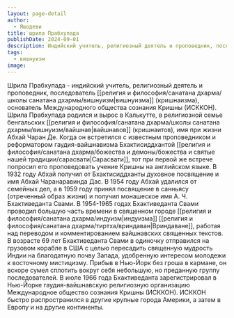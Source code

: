 ```yaml
---
layout: page-detail
author:
  - Яшодеви
title: шрила Прабхупада
publishDate: 2024-09-01
description: Индийский учитель, религиозный деятель и проповедник, последователь вишнуизма (кришнаизма), основатель Международного общества сознания Кришны (ИСККОН). Шрила Прабхупада родился и вырос в Калькутте, в религиозной семье бенгальских вайшнавов (кришнаитов), имя при жизни Абхай Чаран Де. Когда он встретился с известным проповедником и реформатором гаудия-вайшнавизма Бхактисиддхантой Сарасвати, тот при первой же встрече попросил его проповедовать учение Кришны на английском языке. В 1932 году Абхай получил от Бхактисиддханты духовное посвящение и имя Абхай Чаранаравинда Дас. В 1954 году Абхай удалился от семейных дел, а в 1959 году принял посвящение в санньясу (отреченный образ жизни) и получил монашеское имя А. Ч. Бхактиведанта Свами. В 1954-1965 годах Бхактиведанта Свами проводил большую часть времени в священном городе индуизма Вриндаване, работая над переводом и комментированием вайшнавских священных текстов. В возрасте 69 лет Бхактиведанта Свами в одиночку отправился на грузовом корабле в США с целью пересадить священную мудрость Индии на благодатную почву Запада, удобренную интересом молодежи к восточному мистицизму. Прибыв в Нью-Йорк без гроша в кармане, он вскоре сумел сплотить вокруг себя небольшую, но преданную группу последователей. В июле 1966 года Бхактиведанта зарегистрировал в Нью-Йорке гаудия-вайшнавскую религиозную организацию Международное общество сознания Кришны (ИСККОН). ИСККОН быстро распространился в другие крупные города Америки, а затем в Европу и на другие континенты.
tags:
  - вишнуизм
image:
---
```

Шрила Прабхупада - индийский учитель, религиозный деятель и проповедник, последователь [[религия и философия/санатана дхарма/школы санатана дхармы/вишнуизм|вишнуизма]] (кришнаизма), основатель Международного общества сознания Кришны (ИСККОН). Шрила Прабхупада родился и вырос в Калькутте, в религиозной семье бенгальских [[религия и философия/санатана дхарма/школы санатана дхармы/вишнуизм/вайшнав|вайшнавов]] (кришнаитов), имя при жизни Абхай Чаран Де. Когда он встретился с известным проповедником и реформатором гаудия-вайшнавизма Бхактисиддхантой [[религия и философия/санатана дхарма/божества и демоны/божества и святые нашей традиции/сарасвати|Сарасвати]], тот при первой же встрече попросил его проповедовать учение Кришны на английском языке. В 1932 году Абхай получил от Бхактисиддханты духовное посвящение и имя Абхай Чаранаравинда Дас. В 1954 году Абхай удалился от семейных дел, а в 1959 году принял посвящение в санньясу (отреченный образ жизни) и получил монашеское имя А. Ч. Бхактиведанта Свами. В 1954-1965 годах Бхактиведанта Свами проводил большую часть времени в священном городе [[религия и философия/санатана дхарма/индуизм|индуизма]] [[религия и философия/санатана дхарма/тиртха/вриндаван|Вриндаване]], работая над переводом и комментированием вайшнавских священных текстов. В возрасте 69 лет Бхактиведанта Свами в одиночку отправился на грузовом корабле в США с целью пересадить священную мудрость Индии на благодатную почву Запада, удобренную интересом молодежи к восточному мистицизму. Прибыв в Нью-Йорк без гроша в кармане, он вскоре сумел сплотить вокруг себя небольшую, но преданную группу последователей. В июле 1966 года Бхактиведанта зарегистрировал в Нью-Йорке гаудия-вайшнавскую религиозную организацию Международное общество сознания Кришны (ИСККОН). ИСККОН быстро распространился в другие крупные города Америки, а затем в Европу и на другие континенты.

